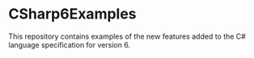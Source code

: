 # CSharp6Examples
This repository contains examples of the new features added to the C# language specification for version 6.